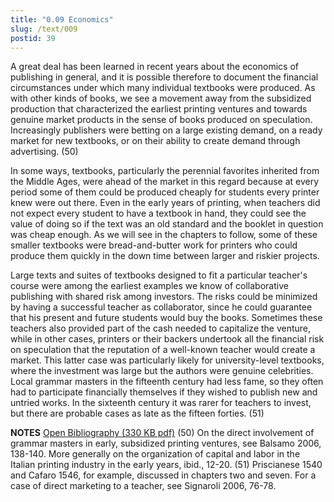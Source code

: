 ```yaml
---
title: "0.09 Economics"
slug: /text/009
postid: 39
---
```

A great deal has been learned in recent years about the economics of publishing in general, and it is possible therefore to document the financial circumstances under which many individual textbooks were produced. As with other kinds of books, we see a movement away from the subsidized production that characterized the earliest printing ventures and towards genuine market products in the sense of books produced on speculation. Increasingly publishers were betting on a large existing demand, on a ready market for new textbooks, or on their ability to create demand through advertising. (50)

In some ways, textbooks, particularly the perennial favorites inherited from the Middle Ages, were ahead of the market in this regard because at every period some of them could be produced cheaply for students every printer knew were out there. Even in the early years of printing, when teachers did not expect every student to have a textbook in hand, they could see the value of doing so if the text was an old standard and the booklet in question was cheap enough. As we will see in the chapters to follow, some of these smaller textbooks were bread-and-butter work for printers who could produce them quickly in the down time between larger and riskier projects.

Large texts and suites of textbooks designed to fit a particular teacher's course were among the earliest examples we know of collaborative publishing with shared risk among investors. The risks could be minimized by having a successful teacher as collaborator, since he could guarantee that his present and future students would buy the books. Sometimes these teachers also provided part of the cash needed to capitalize the venture, while in other cases, printers or their backers undertook all the financial risk on speculation that the reputation of a well-known teacher would create a market. This latter case was particularly likely for university-level textbooks, where the investment was large but the authors were genuine celebrities. Local grammar masters in the fifteenth century had less fame, so they often had to participate financially themselves if they wished to publish new and untried works. In the sixteenth century it was rarer for teachers to invest, but there are probable cases as late as the fifteen forties. (51)

<strong>NOTES</strong>
<a href="http://www.humanismforsale.org/bibliography.pdf" target="new">Open Bibliography (330 KB pdf)</a>
(50) On the direct involvement of grammar masters in early, subsidized printing ventures, see Balsamo 2006, 138-140. More generally on the organization of capital and labor in the Italian printing industry in the early years, ibid., 12-20.
(51) Priscianese 1540 and Cafaro 1546, for example, discussed in chapters two and seven. For a case of direct marketing to a teacher, see Signaroli 2006, 76-78.
